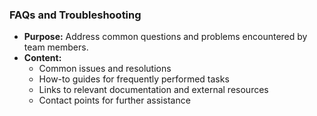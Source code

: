 ### **FAQs and Troubleshooting**
   - **Purpose:** Address common questions and problems encountered by team members.
   - **Content:**
     - Common issues and resolutions
     - How-to guides for frequently performed tasks
     - Links to relevant documentation and external resources
     - Contact points for further assistance